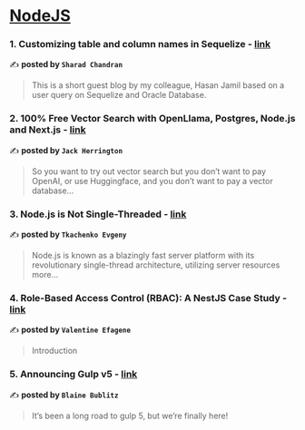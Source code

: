 
<h1><a href=https://medium.com/tag/nodejs/recommended target="_blank" rel="noopener noreferrer">NodeJS</a></h1>
<h3>1. Customizing table and column names in Sequelize - <a href="https://medium.com/@sharad-chandran/customizing-table-names-in-sequelize-07ff4130d990" target="_blank" rel="noopener noreferrer">link</a></h3>

✍️ **posted by `Sharad Chandran`**

<blockquote>This is a short guest blog by my colleague, Hasan Jamil based on a user query on Sequelize and Oracle Database.</blockquote>

<h3>2. 100% Free Vector Search with OpenLlama, Postgres, Node.js and Next.js - <a href="https://medium.com/javascript-in-plain-english/100-free-vector-search-with-openllama-postgres-nodejs-and-nextjs-e496856766f7" target="_blank" rel="noopener noreferrer">link</a></h3>

✍️ **posted by `Jack Herrington`**

<blockquote>So you want to try out vector search but you don’t want to pay OpenAI, or use Huggingface, and you don’t want to pay a vector database…</blockquote>

<h3>3. Node.js is Not Single-Threaded - <a href="https://medium.com/@tkachenko.hello/node-js-is-not-single-threaded-1383594dbd17" target="_blank" rel="noopener noreferrer">link</a></h3>

✍️ **posted by `Tkachenko Evgeny`**

<blockquote>Node.js is known as a blazingly fast server platform with its revolutionary single-thread architecture, utilizing server resources more…</blockquote>

<h3>4. Role-Based Access Control (RBAC): A NestJS Case Study - <a href="https://medium.com/@efagenevalentine/role-based-access-control-rbac-a-nestjs-case-study-6adfad899379" target="_blank" rel="noopener noreferrer">link</a></h3>

✍️ **posted by `Valentine Efagene`**

<blockquote>Introduction</blockquote>

<h3>5. Announcing Gulp v5 - <a href="https://medium.com/gulpjs/announcing-gulp-v5-c67d077dbdb7" target="_blank" rel="noopener noreferrer">link</a></h3>

✍️ **posted by `Blaine Bublitz`**

<blockquote>It’s been a long road to gulp 5, but we’re finally here!</blockquote>

